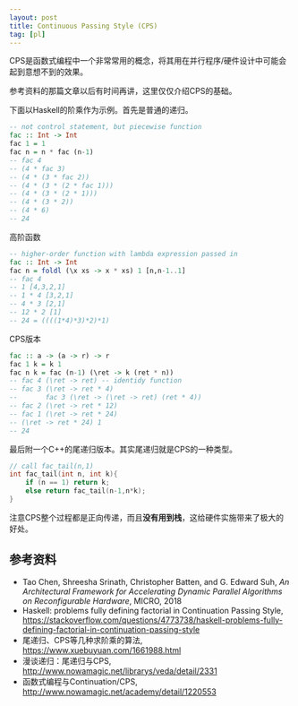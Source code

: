 ```yaml
---
layout: post
title: Continuous Passing Style (CPS)
tag: [pl]
---
```


CPS是函数式编程中一个非常常用的概念，将其用在并行程序/硬件设计中可能会起到意想不到的效果。

<!--more-->

参考资料的那篇文章以后有时间再讲，这里仅仅介绍CPS的基础。

下面以Haskell的阶乘作为示例。首先是普通的递归。
```haskell
-- not control statement, but piecewise function
fac :: Int -> Int
fac 1 = 1
fac n = n * fac (n-1)
-- fac 4
-- (4 * fac 3)
-- (4 * (3 * fac 2))
-- (4 * (3 * (2 * fac 1)))
-- (4 * (3 * (2 * 1)))
-- (4 * (3 * 2))
-- (4 * 6)
-- 24
```

高阶函数
```haskell
-- higher-order function with lambda expression passed in
fac :: Int -> Int
fac n = foldl (\x xs -> x * xs) 1 [n,n-1..1]
-- fac 4
-- 1 [4,3,2,1]
-- 1 * 4 [3,2,1]
-- 4 * 3 [2,1]
-- 12 * 2 [1]
-- 24 = ((((1*4)*3)*2)*1)
```

CPS版本
```haskell
fac :: a -> (a -> r) -> r
fac 1 k = k 1
fac n k = fac (n-1) (\ret -> k (ret * n))
-- fac 4 (\ret -> ret) -- identidy function
-- fac 3 (\ret -> ret * 4)
--       fac 3 (\ret -> (\ret -> ret) (ret * 4))
-- fac 2 (\ret -> ret * 12)
-- fac 1 (\ret -> ret * 24)
-- (\ret -> ret * 24) 1
-- 24
```

最后附一个C++的尾递归版本。其实尾递归就是CPS的一种类型。
```cpp
// call fac_tail(n,1)
int fac_tail(int n, int k){
	if (n == 1) return k;
	else return fac_tail(n-1,n*k);
}
```

注意CPS整个过程都是正向传递，而且**没有用到栈**，这给硬件实施带来了极大的好处。

## 参考资料
* Tao Chen, Shreesha Srinath, Christopher Batten, and G. Edward Suh, *An Architectural Framework for Accelerating Dynamic Parallel Algorithms on Reconfigurable Hardware*, MICRO, 2018
* Haskell: problems fully defining factorial in Continuation Passing Style, <https://stackoverflow.com/questions/4773738/haskell-problems-fully-defining-factorial-in-continuation-passing-style>
* 尾递归、CPS等几种求阶乘的算法, <https://www.xuebuyuan.com/1661988.html>
* 漫谈递归：尾递归与CPS, <http://www.nowamagic.net/librarys/veda/detail/2331>
* 函数式编程与Continuation/CPS, <http://www.nowamagic.net/academy/detail/1220553>